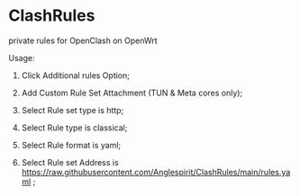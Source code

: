 # ClashRules
private rules for OpenClash on OpenWrt

Usage:

1. Click Additional rules Option;
2. Add Custom Rule Set Attachment (TUN & Meta cores only);
3. Select Rule set type is http;

4. Select Rule type is classical;

5. Select Rule format is yaml;

6. Select Rule set Address is https://raw.githubusercontent.com/Anglespirit/ClashRules/main/rules.yaml ;